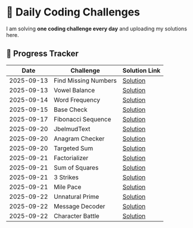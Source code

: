 # 🚀 Daily Coding Challenges

I am solving **one coding challenge every day** and uploading my solutions here.

## 📅 Progress Tracker

| Date       | Challenge            | Solution Link                      |
| ---------- | -------------------- | ---------------------------------- |
| 2025-09-13 | Find Missing Numbers | [Solution](./missingNumbers.js)    |
| 2025-09-13 | Vowel Balance        | [Solution](./vowelBalance.js)      |
| 2025-09-14 | Word Frequency       | [Solution](./wordFrequency.js)     |
| 2025-09-15 | Base Check           | [Solution](./baseCheck.js)         |
| 2025-09-17 | Fibonacci Sequence   | [Solution](./FibonacciSequence.js) |
| 2025-09-20 | JbelmudText          | [Solution](./JbelmudText.js)       |
| 2025-09-20 | Anagram Checker      | [Solution](./AnagramChecker.js)    |
| 2025-09-20 | Targeted Sum         | [Solution](./TargetedSum.js)       |
| 2025-09-21 | Factorializer        | [Solution](./Factorializer.js)     |
| 2025-09-21 | Sum of Squares       | [Solution](./SumofSquares.js)      |
| 2025-09-21 | 3 Strikes            | [Solution](./3Strikes.js)          |
| 2025-09-21 | Mile Pace            | [Solution](./MilePace.js)          |
| 2025-09-22 | Unnatural Prime      | [Solution](./UnnaturalPrime.js)    |
| 2025-09-22 | Message Decoder      | [Solution](./MessageDecoder.js)    |
| 2025-09-22 | Character Battle     | [Solution](./CharacterBattle.js)   |
